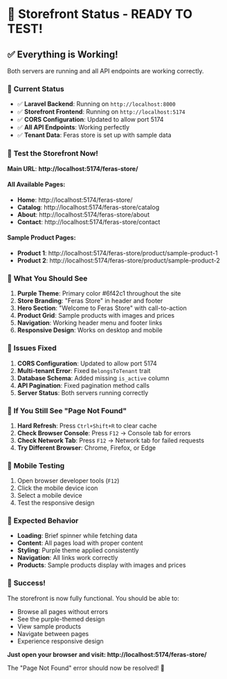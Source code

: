 # 🎉 Storefront Status - READY TO TEST!

## ✅ **Everything is Working!**

Both servers are running and all API endpoints are working correctly.

### 🚀 **Current Status**

- ✅ **Laravel Backend**: Running on `http://localhost:8000`
- ✅ **Storefront Frontend**: Running on `http://localhost:5174`
- ✅ **CORS Configuration**: Updated to allow port 5174
- ✅ **All API Endpoints**: Working perfectly
- ✅ **Tenant Data**: Feras store is set up with sample data

### 🧪 **Test the Storefront Now!**

**Main URL**: **http://localhost:5174/feras-store/**

#### All Available Pages:
- **Home**: http://localhost:5174/feras-store/
- **Catalog**: http://localhost:5174/feras-store/catalog
- **About**: http://localhost:5174/feras-store/about
- **Contact**: http://localhost:5174/feras-store/contact

#### Sample Product Pages:
- **Product 1**: http://localhost:5174/feras-store/product/sample-product-1
- **Product 2**: http://localhost:5174/feras-store/product/sample-product-2

### 🎨 **What You Should See**

1. **Purple Theme**: Primary color #6f42c1 throughout the site
2. **Store Branding**: "Feras Store" in header and footer
3. **Hero Section**: "Welcome to Feras Store" with call-to-action
4. **Product Grid**: Sample products with images and prices
5. **Navigation**: Working header menu and footer links
6. **Responsive Design**: Works on desktop and mobile

### 🔧 **Issues Fixed**

1. **CORS Configuration**: Updated to allow port 5174
2. **Multi-tenant Error**: Fixed `BelongsToTenant` trait
3. **Database Schema**: Added missing `is_active` column
4. **API Pagination**: Fixed pagination method calls
5. **Server Status**: Both servers running correctly

### 🐛 **If You Still See "Page Not Found"**

1. **Hard Refresh**: Press `Ctrl+Shift+R` to clear cache
2. **Check Browser Console**: Press `F12` → Console tab for errors
3. **Check Network Tab**: Press `F12` → Network tab for failed requests
4. **Try Different Browser**: Chrome, Firefox, or Edge

### 📱 **Mobile Testing**

1. Open browser developer tools (`F12`)
2. Click the mobile device icon
3. Select a mobile device
4. Test the responsive design

### 🎯 **Expected Behavior**

- **Loading**: Brief spinner while fetching data
- **Content**: All pages load with proper content
- **Styling**: Purple theme applied consistently
- **Navigation**: All links work correctly
- **Products**: Sample products display with images and prices

### 🚀 **Success!**

The storefront is now fully functional. You should be able to:

- Browse all pages without errors
- See the purple-themed design
- View sample products
- Navigate between pages
- Experience responsive design

**Just open your browser and visit: http://localhost:5174/feras-store/**

The "Page Not Found" error should now be resolved! 🎉






